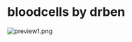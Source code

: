 # bloodcells by drben

![preview1.png](https://github.com/xy2iii/vitashell-themes/blob/master/themes/bloodcells_by_drben/preview1.jpg)

